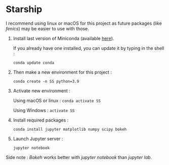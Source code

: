 # Starship

I recommend using linux or macOS for this project as future packages (like *fenics*) may be easier to use with those.

1. Install last version of Miniconda (available [here](https://conda.io/miniconda.html)).

     If you already have one installed, you can update it by typing in the shell :
    ```shell 
    conda update conda
    ```
2. Then make a new environment for this project :
    ```shell
    conda create -n SS python=3.9
    ```
3. Activate new environment :

    Using macOS or linux : ```conda activate SS```

    Using Windows : ```activate SS```

4. Install required packages :
    ```shell
    conda install jupyter matplotlib numpy scipy bokeh
    ```
5. Launch Jupyter server :
    ```shell
    jupyter notebook
    ```
Side note : *Bokeh* works better with *jupyter notebook* than *jupyter lab*.
